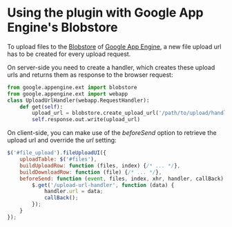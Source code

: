 # Using the plugin with Google App Engine's Blobstore

To upload files to the [Blobstore](http://code.google.com/appengine/docs/python/blobstore/) of [Google App Engine](http://code.google.com/appengine/), a new file upload url has to be created for every upload request.

On server-side you need to create a handler, which creates these upload urls and returns them as response to the browser request:
```py
from google.appengine.ext import blobstore
from google.appengine.ext import webapp
class UploadUrlHandler(webapp.RequestHandler):
    def get(self):
        upload_url = blobstore.create_upload_url('/path/to/upload/handler')
        self.response.out.write(upload_url)
```

On client-side, you can make use of the *beforeSend* option to retrieve the upload url and override the *url* setting:
```js
$('#file_upload').fileUploadUI({
    uploadTable: $('#files'),
    buildUploadRow: function (files, index) {/* ... */},
    buildDownloadRow: function (file) {/* ... */},
    beforeSend: function (event, files, index, xhr, handler, callBack) {
        $.get('/upload-url-handler', function (data) {
            handler.url = data;
            callBack();
        });
    }
});
```